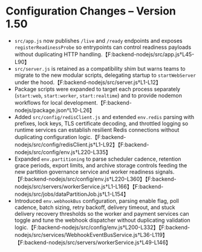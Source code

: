 # Configuration Changes – Version 1.50

- `src/app.js` now publishes `/live` and `/ready` endpoints and exposes `registerReadinessProbe` so entrypoints can control readiness payloads without duplicating HTTP handling.【F:backend-nodejs/src/app.js†L45-L90】
- `src/server.js` is retained as a compatibility shim but warns teams to migrate to the new modular scripts, delegating startup to `startWebServer` under the hood.【F:backend-nodejs/src/server.js†L1-L12】
- Package scripts were expanded to target each process separately (`start:web`, `start:worker`, `start:realtime`) and to provide nodemon workflows for local development.【F:backend-nodejs/package.json†L10-L26】
- Added `src/config/redisClient.js` and extended `env.redis` parsing with prefixes, lock keys, TLS certificate decoding, and throttled logging so runtime services can establish resilient Redis connections without duplicating configuration logic.【F:backend-nodejs/src/config/redisClient.js†L1-L92】【F:backend-nodejs/src/config/env.js†L220-L335】
- Expanded `env.partitioning` to parse scheduler cadence, retention grace periods, export limits, and archive storage controls feeding the new partition governance service and worker readiness signals.【F:backend-nodejs/src/config/env.js†L220-L360】【F:backend-nodejs/src/servers/workerService.js†L1-L166】【F:backend-nodejs/src/jobs/dataPartitionJob.js†L1-L154】
- Introduced `env.webhookBus` configuration, parsing enable flag, poll cadence, batch sizing, retry backoff, delivery timeout, and stuck delivery recovery thresholds so the worker and payment services can toggle and tune the webhook dispatcher without duplicating validation logic.【F:backend-nodejs/src/config/env.js†L200-L332】【F:backend-nodejs/src/services/WebhookEventBusService.js†L36-L119】【F:backend-nodejs/src/servers/workerService.js†L49-L146】
